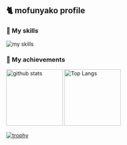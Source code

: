## 🐈 mofunyako profile

### 📖 My skills
<img alt="my skills" src="https://skillicons.dev/icons?theme=light&perline=8&i=py,c,ruby,kotlin,html,css,js,jquery,bootstrap,nodejs,express,wordpress,androidstudio,mysql,aws,github" />

### 💪 My achievements
<p align="left"> 
  <img alt="github stats" height="150px" src="https://github-readme-stats-mofunyanko.vercel.app/api?username=mofunyanko&count_private=true&show_icons=true&theme=radical" />
  <img alt="Top Langs" height="150px" src="https://github-readme-stats-mofunyanko.vercel.app/api/top-langs/?username=mofunyanko&layout=compact&count_private=true&langs_count=10&theme=radical" />
 <p>
  
[![trophy](https://github-profile-trophy.vercel.app/?username=mofunyanko&theme=juicyfresh&column=8)](https://github.com/ryo-ma/github-profile-trophy)
